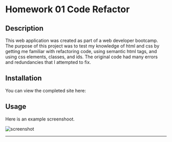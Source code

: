 # Homework 01 Code Refactor

## Description

This web application was created as part of a web developer bootcamp. The purpose of this project was to test my knowledge of html and css by getting me
familiar with refactoring code, using semantic html tags, and using css elements, classes, and ids. The original code had many errors and redundancies that I
attempted to fix.

## Installation

You can view the completed site here: 

## Usage

Here is an example screenshoot.

![screenshot](assets/images/Screenshot%202022-09-09%20at%2019-43-36%20Horiseon.png)

---